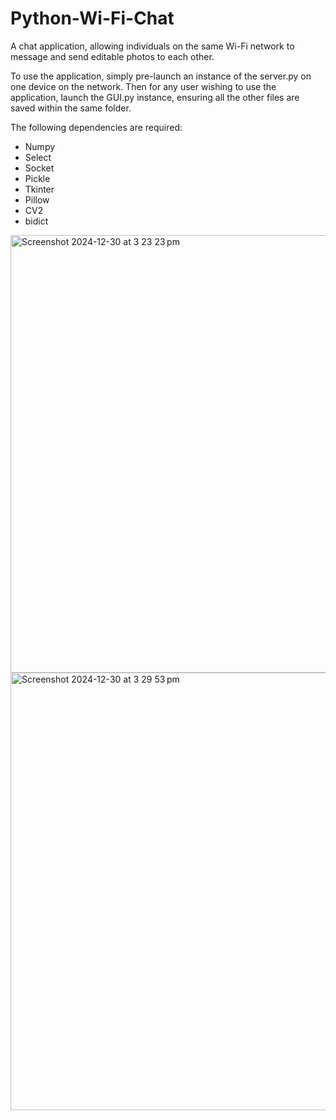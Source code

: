 # Python-Wi-Fi-Chat
A chat application, allowing individuals on the same Wi-Fi network to message and send editable photos to each other.

To use the application, simply pre-launch an instance of the server.py on one device on the network. Then for any user wishing to use the application, launch the GUI.py instance, ensuring all the other files are saved within the same folder.

The following dependencies are required:

- Numpy
- Select
- Socket
- Pickle
- Tkinter
- Pillow
- CV2
- bidict

<img width="700" alt="Screenshot 2024-12-30 at 3 23 23 pm" src="https://github.com/user-attachments/assets/d7d907e3-0b50-4bb5-84fd-43f9311dc0b4" />

<img width="700" alt="Screenshot 2024-12-30 at 3 29 53 pm" src="https://github.com/user-attachments/assets/3c6f9bd8-a354-4070-8480-f500ea45eb52" />


